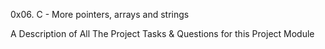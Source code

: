0x06. C - More pointers, arrays and strings

A Description of All The Project Tasks & Questions for this Project Module
